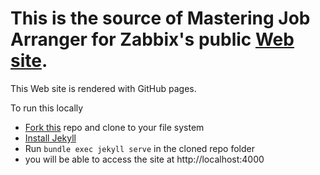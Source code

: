 This is the source of Mastering Job Arranger for Zabbix's public [Web site](http://mastering-jaz.github.io/).
=======

This Web site is rendered with GitHub pages.

To run this locally

* [Fork this](https://github.com/mastering-jaz/mastering-jaz.github.io/fork) repo and clone to your file system
* [Install Jekyll](https://help.github.com/articles/using-jekyll-with-pages/#installing-jekyll)
* Run `bundle exec jekyll serve` in the cloned repo folder
* you will be able to access the site at http://localhost:4000